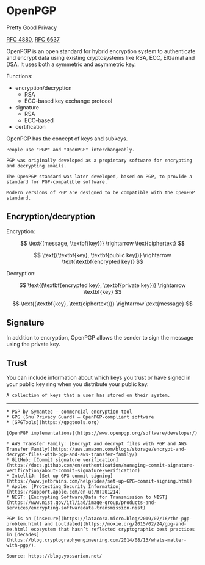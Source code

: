 # OpenPGP

Pretty Good Privacy

[RFC 4880](https://datatracker.ietf.org/doc/html/rfc4880), [RFC 6637](https://datatracker.ietf.org/doc/html/rfc6637)

OpenPGP is an open standard for hybrid encryption system to authenticate and encrypt data using existing cryptosystems like RSA, ECC, ElGamal and DSA. It uses both a symmetric and asymmetric key.

Functions:

* encryption/decryption
  * RSA
  * ECC-based key exchange protocol
* signature
  * RSA
  * ECC-based
* certification

OpenPGP has the concept of keys and subkeys.

```admonish note title="OpenPGP vs. PGP"
People use "PGP" and "OpenPGP" interchangeably.

PGP was originally developed as a propietary software for encrypting and decrypting emails.

The OpenPGP standard was later developed, based on PGP, to provide a standard for PGP-compatible software.

Modern versions of PGP are designed to be compatible with the OpenPGP standard.
```

## Encryption/decryption

Encryption:

$$
\text{(message, \textbf{key})} \rightarrow \text{ciphertext}
$$

$$
\text{(\textbf{key}, \textbf{public key})} \rightarrow \text{\textbf{encrypted key}}
$$

Decryption:

$$
\text{(\textbf{encrypted key}, \textbf{private key})} \rightarrow \textbf{key}
$$

$$
\text{(\textbf{key}, \text{ciphertext})} \rightarrow \text{message}
$$

## Signature

In addition to encryption, OpenPGP allows the sender to sign the message using the private key.

## Trust

You can include information about which keys you trust or have signed in your public key ring when you distribute your public key.

~~~admonish note title="Keyring"
A collection of keys that a user has stored on their system.
~~~

---

```admonish info title="Implementations"
* PGP by Symantec — commercial encryption tool
* GPG (Gnu Privacy Guard) — OpenPGP-compliant software
* [GPGTools](https://gpgtools.org)

[OpenPGP implementations](https://www.openpgp.org/software/developer/)
```

```admonish question title="Who's using PGP?"
* AWS Transfer Family: [Encrypt and decrypt files with PGP and AWS Transfer Family](https://aws.amazon.com/blogs/storage/encrypt-and-decrypt-files-with-pgp-and-aws-transfer-family/)
* GitHub: [Commit signature verification](https://docs.github.com/en/authentication/managing-commit-signature-verification/about-commit-signature-verification)
* IntelliJ: [Set up GPG commit signing](https://www.jetbrains.com/help/idea/set-up-GPG-commit-signing.html)
* Apple: [Protecting Security Information](https://support.apple.com/en-us/HT201214)
* NIST: [Encrypting Software/Data for Transmission to NIST](https://www.nist.gov/itl/iad/image-group/products-and-services/encrypting-softwaredata-transmission-nist)
```

```admonish warning
PGP is an [insecure](https://latacora.micro.blog/2019/07/16/the-pgp-problem.html) and [outdated](https://moxie.org/2015/02/24/gpg-and-me.html) ecosystem that hasn’t reflected cryptographic best practices in [decades](https://blog.cryptographyengineering.com/2014/08/13/whats-matter-with-pgp/).

Source: https://blog.yossarian.net/
```
